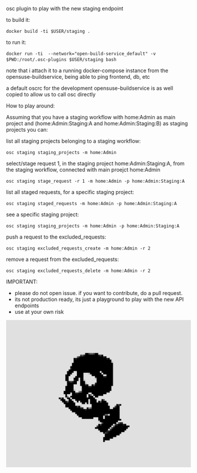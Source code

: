 osc plugin to play with the new staging endpoint

to build it:

```
docker build -ti $USER/staging .
```

to run it:

```
docker run -ti  --network="open-build-service_default" -v $PWD:/root/.osc-plugins $USER/staging bash
```

note that i attach it to a running docker-compose instance from the
opensuse-buildservice, being able to ping frontend, db, etc

a default oscrc for the development opensuse-buildservice is as well copied
to allow us to call osc directly


How to play around:

Assuming that you have a staging workflow with home:Admin as main project and
(home:Admin:Staging:A and home:Admin:Staging:B) as staging projects you can:


list all staging projects belonging to a staging workflow:


```
osc staging staging_projects -m home:Admin
```


select/stage request 1, in the staging project home:Admin:Staging:A, from the
staging workflow, connected with main proejct home:Admin


```
osc staging stage_request -r 1 -m home:Admin -p home:Admin:Staging:A
```

list all staged requests, for a specific staging project:


```
osc staging staged_requests -m home:Admin -p home:Admin:Staging:A
```

see a specific staging project:

```
osc staging staging_projects -m home:Admin -p home:Admin:Staging:A
```

push a request to the excluded_requests:

```
osc staging excluded_requests_create -m home:Admin -r 2
```

remove a request from the excluded_requests:

```
osc staging excluded_requests_delete -m home:Admin -r 2

```

IMPORTANT:

- please do not open issue. if you want to contribute, do a pull request.
- its not production ready, its just a playground to play with the new API
  endpoints
- use at your own risk


![](staging.png)
